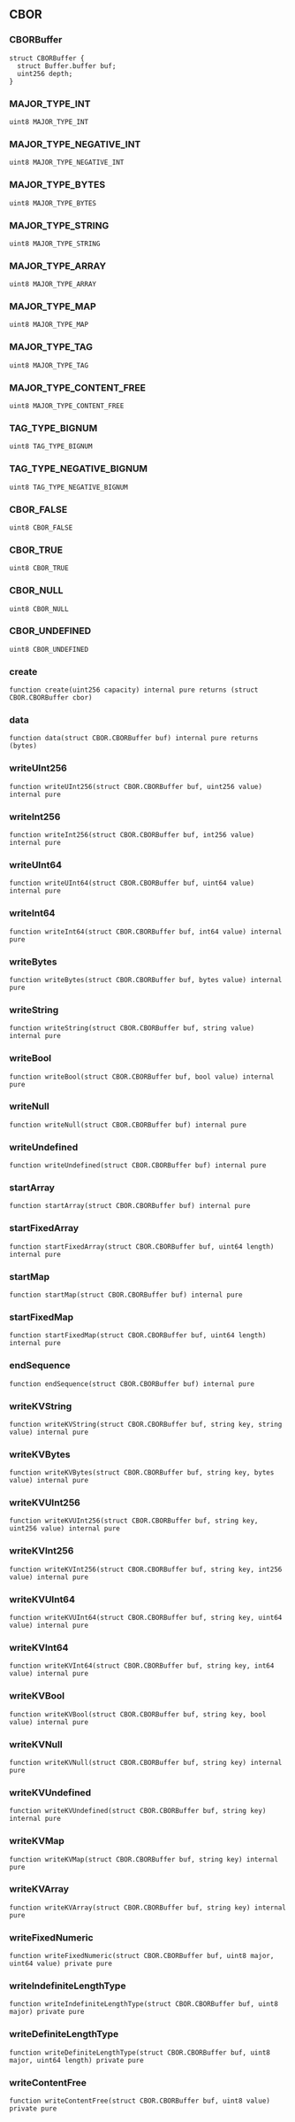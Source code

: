 

## CBOR

### CBORBuffer

```solidity
struct CBORBuffer {
  struct Buffer.buffer buf;
  uint256 depth;
}
```

### MAJOR_TYPE_INT

```solidity
uint8 MAJOR_TYPE_INT
```

### MAJOR_TYPE_NEGATIVE_INT

```solidity
uint8 MAJOR_TYPE_NEGATIVE_INT
```

### MAJOR_TYPE_BYTES

```solidity
uint8 MAJOR_TYPE_BYTES
```

### MAJOR_TYPE_STRING

```solidity
uint8 MAJOR_TYPE_STRING
```

### MAJOR_TYPE_ARRAY

```solidity
uint8 MAJOR_TYPE_ARRAY
```

### MAJOR_TYPE_MAP

```solidity
uint8 MAJOR_TYPE_MAP
```

### MAJOR_TYPE_TAG

```solidity
uint8 MAJOR_TYPE_TAG
```

### MAJOR_TYPE_CONTENT_FREE

```solidity
uint8 MAJOR_TYPE_CONTENT_FREE
```

### TAG_TYPE_BIGNUM

```solidity
uint8 TAG_TYPE_BIGNUM
```

### TAG_TYPE_NEGATIVE_BIGNUM

```solidity
uint8 TAG_TYPE_NEGATIVE_BIGNUM
```

### CBOR_FALSE

```solidity
uint8 CBOR_FALSE
```

### CBOR_TRUE

```solidity
uint8 CBOR_TRUE
```

### CBOR_NULL

```solidity
uint8 CBOR_NULL
```

### CBOR_UNDEFINED

```solidity
uint8 CBOR_UNDEFINED
```

### create

```solidity
function create(uint256 capacity) internal pure returns (struct CBOR.CBORBuffer cbor)
```

### data

```solidity
function data(struct CBOR.CBORBuffer buf) internal pure returns (bytes)
```

### writeUInt256

```solidity
function writeUInt256(struct CBOR.CBORBuffer buf, uint256 value) internal pure
```

### writeInt256

```solidity
function writeInt256(struct CBOR.CBORBuffer buf, int256 value) internal pure
```

### writeUInt64

```solidity
function writeUInt64(struct CBOR.CBORBuffer buf, uint64 value) internal pure
```

### writeInt64

```solidity
function writeInt64(struct CBOR.CBORBuffer buf, int64 value) internal pure
```

### writeBytes

```solidity
function writeBytes(struct CBOR.CBORBuffer buf, bytes value) internal pure
```

### writeString

```solidity
function writeString(struct CBOR.CBORBuffer buf, string value) internal pure
```

### writeBool

```solidity
function writeBool(struct CBOR.CBORBuffer buf, bool value) internal pure
```

### writeNull

```solidity
function writeNull(struct CBOR.CBORBuffer buf) internal pure
```

### writeUndefined

```solidity
function writeUndefined(struct CBOR.CBORBuffer buf) internal pure
```

### startArray

```solidity
function startArray(struct CBOR.CBORBuffer buf) internal pure
```

### startFixedArray

```solidity
function startFixedArray(struct CBOR.CBORBuffer buf, uint64 length) internal pure
```

### startMap

```solidity
function startMap(struct CBOR.CBORBuffer buf) internal pure
```

### startFixedMap

```solidity
function startFixedMap(struct CBOR.CBORBuffer buf, uint64 length) internal pure
```

### endSequence

```solidity
function endSequence(struct CBOR.CBORBuffer buf) internal pure
```

### writeKVString

```solidity
function writeKVString(struct CBOR.CBORBuffer buf, string key, string value) internal pure
```

### writeKVBytes

```solidity
function writeKVBytes(struct CBOR.CBORBuffer buf, string key, bytes value) internal pure
```

### writeKVUInt256

```solidity
function writeKVUInt256(struct CBOR.CBORBuffer buf, string key, uint256 value) internal pure
```

### writeKVInt256

```solidity
function writeKVInt256(struct CBOR.CBORBuffer buf, string key, int256 value) internal pure
```

### writeKVUInt64

```solidity
function writeKVUInt64(struct CBOR.CBORBuffer buf, string key, uint64 value) internal pure
```

### writeKVInt64

```solidity
function writeKVInt64(struct CBOR.CBORBuffer buf, string key, int64 value) internal pure
```

### writeKVBool

```solidity
function writeKVBool(struct CBOR.CBORBuffer buf, string key, bool value) internal pure
```

### writeKVNull

```solidity
function writeKVNull(struct CBOR.CBORBuffer buf, string key) internal pure
```

### writeKVUndefined

```solidity
function writeKVUndefined(struct CBOR.CBORBuffer buf, string key) internal pure
```

### writeKVMap

```solidity
function writeKVMap(struct CBOR.CBORBuffer buf, string key) internal pure
```

### writeKVArray

```solidity
function writeKVArray(struct CBOR.CBORBuffer buf, string key) internal pure
```

### writeFixedNumeric

```solidity
function writeFixedNumeric(struct CBOR.CBORBuffer buf, uint8 major, uint64 value) private pure
```

### writeIndefiniteLengthType

```solidity
function writeIndefiniteLengthType(struct CBOR.CBORBuffer buf, uint8 major) private pure
```

### writeDefiniteLengthType

```solidity
function writeDefiniteLengthType(struct CBOR.CBORBuffer buf, uint8 major, uint64 length) private pure
```

### writeContentFree

```solidity
function writeContentFree(struct CBOR.CBORBuffer buf, uint8 value) private pure
```

